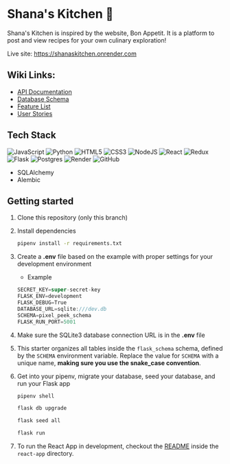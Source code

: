 # Shana's Kitchen 🍋

Shana's Kitchen is inspired by the website, Bon Appetit. It is a platform to post and view recipes for your own culinary exploration!

Live site: https://shanaskitchen.onrender.com

## Wiki Links:
* [API Documentation](https://github.com/snowywombat/Capstone-Project/wiki/API-Routes)
* [Database Schema](https://github.com/snowywombat/Capstone-Project/wiki/Database-Schema)
* [Feature List](https://github.com/snowywombat/Capstone-Project/wiki/Feature-List)
* [User Stories](https://github.com/snowywombat/Capstone-Project/wiki/User-Stories)

## Tech Stack

  ![JavaScript](https://img.shields.io/badge/javascript-%23323330.svg?style=for-the-badge&logo=javascript&logoColor=%23F7DF1E)
  ![Python](https://img.shields.io/badge/python-3670A0?style=for-the-badge&logo=python&logoColor=ffdd54)
  ![HTML5](https://img.shields.io/badge/html5-%23E34F26.svg?style=for-the-badge&logo=html5&logoColor=white)
  ![CSS3](https://img.shields.io/badge/css3-%231572B6.svg?style=for-the-badge&logo=css3&logoColor=white)
  ![NodeJS](https://img.shields.io/badge/node.js-6DA55F?style=for-the-badge&logo=node.js&logoColor=white)
  ![React](https://img.shields.io/badge/react-%2320232a.svg?style=for-the-badge&logo=react&logoColor=%2361DAFB)
  ![Redux](https://img.shields.io/badge/redux-%23593d88.svg?style=for-the-badge&logo=redux&logoColor=white)
  ![Flask](https://img.shields.io/badge/flask-%23000.svg?style=for-the-badge&logo=flask&logoColor=white)
  ![Postgres](https://img.shields.io/badge/postgres-%23316192.svg?style=for-the-badge&logo=postgresql&logoColor=white)
  ![Render](https://img.shields.io/badge/Render-%46E3B7.svg?style=for-the-badge&logo=render&logoColor=white)
  ![GitHub](https://img.shields.io/badge/github-%23121011.svg?style=for-the-badge&logo=github&logoColor=white)
  * SQLAlchemy
  * Alembic
  
## Getting started
1. Clone this repository (only this branch)

2. Install dependencies

      ```bash
      pipenv install -r requirements.txt
      ```

3. Create a **.env** file based on the example with proper settings for your
   development environment
   - Example
   
   ```js
   SECRET_KEY=super-secret-key
   FLASK_ENV=development
   FLASK_DEBUG=True
   DATABASE_URL=sqlite:///dev.db
   SCHEMA=pixel_peek_schema
   FLASK_RUN_PORT=5001
   ```

4. Make sure the SQLite3 database connection URL is in the **.env** file

5. This starter organizes all tables inside the `flask_schema` schema, defined
   by the `SCHEMA` environment variable.  Replace the value for
   `SCHEMA` with a unique name, **making sure you use the snake_case
   convention**.

6. Get into your pipenv, migrate your database, seed your database, and run your Flask app

   ```bash
   pipenv shell
   ```

   ```bash
   flask db upgrade
   ```

   ```bash
   flask seed all
   ```

   ```bash
   flask run
   ```

7. To run the React App in development, checkout the [README](./react-app/README.md) inside the `react-app` directory.

  
